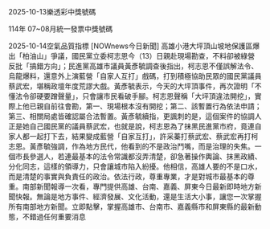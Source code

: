 
2025-10-13樂透彩中獎號碼

                                
114年 07~08月統一發票中獎號碼
                             
2025-10-14空氣品質指標
                              [NOWnews今日新聞] 高雄小港大坪頂山坡地保護區爆出「柏油山」爭議，國民黨立委柯志恩今（13）日親赴現場勘查，不料卻被綠營反批「搞錯方向」；民進黨高雄市議員黃彥毓調查後指出，柯志恩不僅誤解法令、烏龍爆料，還意外上演藍營「自家人互打」戲碼，打到積極協助民眾的國民黨議員蔡武宏，堪稱政壇年度荒謬大戲。黃彥毓表示，今天的大坪頂事件，再次證明「不懂法令卻硬要蹭聲量」，只會讓市民看破手腳。柯志恩聲稱「大坪頂違法開挖」，實際上他已親自前往會勘，第一、現場根本沒有開挖；第二、該暫置行為依法申請；第三、相關局處皆確認屬合法暫置。黃彥毓續指，更諷刺的是，這個案件的協調人正是她自己國民黨的議員蔡武宏，也就是說，柯志恩為了抹黑民進黨市府，竟連自家人都一起打下去，結果變成藍營「自家互打」，許采蓁打蔡武宏、蔡武宏再打柯志恩。黃彥毓強調，作為地方民代，他看到的不是政治鬥嘴，而是治理的失焦。一個市長參選人，若連最基本的法令常識都沒弄清楚，卻急著操作輿論、抹黑政績、分化同志，這樣的領導力，只會讓城市陷入紛擾。他相信，高雄人要的不是口水，而是清楚的事實與負責任的政治。依法行政，尊重專業，才是對城市最基本的尊重。南部新聞報導一次看，專門提供高雄、台南、嘉義、屏東今日最新即時地方新聞快報。無論是地方事件、經濟發展、文化活動，還是生活大小事，讓您一次掌握所有南部地方新聞。立即點擊，掌握高雄市、台南市、嘉義縣市和屏東縣的最新動態，不錯過任何重要消息